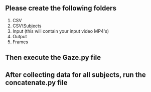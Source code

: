 ## Please create the following folders
1.  CSV
2.  CSV\Subjects
3.  Input (this will contain your input video MP4's)
4.  Output
5.  Frames

## Then execute the Gaze.py file

## After collecting data for all subjects, run the concatenate.py file

